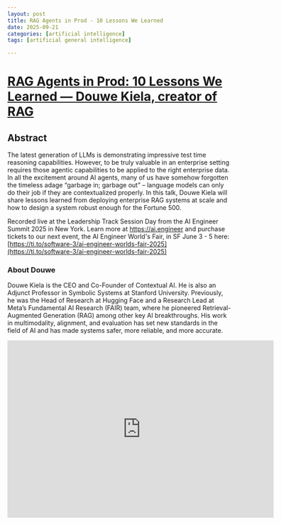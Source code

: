 ```yaml
---
layout: post
title: RAG Agents in Prod - 10 Lessons We Learned
date: 2025-09-21
categories: [artificial intelligence]
tags: [artificial general intelligence]

---
```



# [RAG Agents in Prod: 10 Lessons We Learned — Douwe Kiela, creator of RAG](https://www.youtube.com/watch?v=kPL-6-9MVyA)


## Abstract

The latest generation of LLMs is demonstrating impressive test time reasoning capabilities.  However, to be truly valuable in an enterprise setting requires those agentic capabilities to be applied to the right enterprise data. In all the excitement around AI agents, many of us have somehow forgotten the timeless adage “garbage in; garbage out” – language models can only do their job if they are contextualized properly. In this talk, Douwe Kiela will share lessons learned from deploying enterprise RAG systems at scale and how to design a system robust enough for the Fortune 500.

Recorded live at the Leadership Track Session Day from the AI Engineer Summit 2025 in New York. Learn more at https://ai.engineer and purchase tickets to our next event, the AI Engineer World's Fair, in SF June 3 - 5 here: [https://ti.to/software-3/ai-engineer-worlds-fair-2025](https://ti.to/software-3/ai-engineer-worlds-fair-2025)

### About Douwe

Douwe Kiela is the CEO and Co-Founder of Contextual AI. He is also an Adjunct Professor in Symbolic Systems at Stanford University. Previously, he was the Head of Research at Hugging Face and a Research Lead at Meta’s Fundamental AI Research (FAIR) team, where he pioneered Retrieval-Augmented Generation (RAG) among other key AI breakthroughs. His work in multimodality, alignment, and evaluation has set new standards in the field of AI and has made systems safer, more reliable, and more accurate.

<iframe width="600" height="400" src="https://www.youtube.com/embed/kPL-6-9MVyA?si=9Vq-o7FLWrdVylzE" title="YouTube video player" frameborder="0" allow="accelerometer; autoplay; clipboard-write; encrypted-media; gyroscope; picture-in-picture; web-share" referrerpolicy="strict-origin-when-cross-origin" allowfullscreen></iframe>